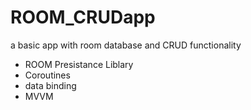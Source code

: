 # ROOM_CRUDapp
a basic app with room database and CRUD functionality 

- ROOM Presistance Liblary
- Coroutines
- data binding
- MVVM
